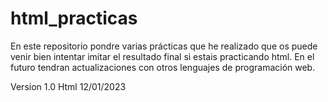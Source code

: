 # html_practicas

En este repositorio pondre varias prácticas que he realizado que os puede venir bien intentar imitar el resultado final si estais practicando html. 
En el futuro tendran actualizaciones con otros lenguajes de programación web.

Version 1.0 Html 12/01/2023
